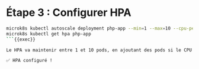 # Étape 3 : Configurer HPA

```bash
microk8s kubectl autoscale deployment php-app --min=1 --max=10 --cpu-percent=50
microk8s kubectl get hpa php-app
```{{exec}}

Le HPA va maintenir entre 1 et 10 pods, en ajoutant des pods si le CPU dépasse 50%.

✅ HPA configuré !
